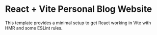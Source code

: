 # React + Vite Personal Blog Website

This template provides a minimal setup to get React working in Vite with HMR and some ESLint rules.
